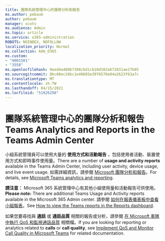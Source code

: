 ```yaml
---
title: 團隊系統管理中心的團隊分析和報告
ms.author: pebaum
author: pebaum
manager: scotv
ms.audience: Admin
ms.topic: article
ms.service: o365-administration
ROBOTS: NOINDEX, NOFOLLOW
localization_priority: Normal
ms.collection: Adm_O365
ms.custom:
- "9001501"
- "3558"
ms.openlocfilehash: 9eed4a489b7308cbd1cb10d102a672831ae27b05
ms.sourcegitcommit: 8bc60ec34bc1e40685e3976576e04a2623f63a7c
ms.translationtype: MT
ms.contentlocale: zh-TW
ms.lasthandoff: 04/15/2021
ms.locfileid: "51826298"
---
```

# <a name="teams-analytics-and-reports-in-the-teams-admin-center"></a><span data-ttu-id="6e17c-102">團隊系統管理中心的團隊分析和報告</span><span class="sxs-lookup"><span data-stu-id="6e17c-102">Teams Analytics and Reports in the Teams Admin Center</span></span>

<span data-ttu-id="6e17c-103">小組系統管理員可以使用大量的 **使用方式和活動報告** ，包括使用者活動、裝置使用方式和即時事件使用量。</span><span class="sxs-lookup"><span data-stu-id="6e17c-103">There are a number of **usage and activity reports** available in the Teams Admin Center, including user activity, device usage, and live event usage.</span></span> <span data-ttu-id="6e17c-104">如需詳細資訊，請參閱 [Microsoft 團隊分析和報告](https://docs.microsoft.com/microsoftteams/teams-analytics-and-reports/teams-reporting-reference)。</span><span class="sxs-lookup"><span data-stu-id="6e17c-104">For details, see [Microsoft Teams analytics and reporting](https://docs.microsoft.com/microsoftteams/teams-analytics-and-reports/teams-reporting-reference).</span></span>

<span data-ttu-id="6e17c-105">**請注意：** Microsoft 365 系統管理中心有其他小組使用量和活動報告可供使用。</span><span class="sxs-lookup"><span data-stu-id="6e17c-105">**Please note:** There are additional Teams Usage and Activity reports available in the Microsoft 365 Admin center.</span></span> <span data-ttu-id="6e17c-106">請參閱 [如何在報表儀表板中查看小組報表](https://docs.microsoft.com/microsoftteams/teams-activity-reports#how-to-view-the-teams-reports-in-the-reports-dashboard)。</span><span class="sxs-lookup"><span data-stu-id="6e17c-106">See [How to view the Teams reports in the Reports dashboard](https://docs.microsoft.com/microsoftteams/teams-activity-reports#how-to-view-the-teams-reports-in-the-reports-dashboard).</span></span>

<span data-ttu-id="6e17c-107">如果您要尋找與 **通話** 或 **通話品質** 相關的報告或分析，請參閱 [在 Microsoft 車隊中執行 QoS 和監視通話品質](https://docs.microsoft.com/microsoftteams/monitor-call-quality-qos) 相關檔。</span><span class="sxs-lookup"><span data-stu-id="6e17c-107">If you are looking for reporting or analytics related to **calls** or **call quality**, see [Implement QoS and Monitor Call Quality in Microsoft Teams](https://docs.microsoft.com/microsoftteams/monitor-call-quality-qos) for related documentation.</span></span>

